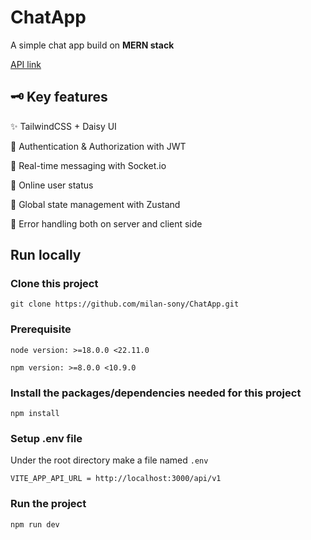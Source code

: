 # ChatApp

A simple chat app build on **MERN stack**

[API link](https://github.com/milan-sony/api_chatapp)

## 🗝 Key features

✨ TailwindCSS + Daisy UI

🔐 Authentication & Authorization with JWT

💬 Real-time messaging with Socket.io

🚀 Online user status

🔗 Global state management with Zustand

🐞 Error handling both on server and client side

## Run locally

### Clone this project

```
git clone https://github.com/milan-sony/ChatApp.git
```

### Prerequisite

`node version: >=18.0.0 <22.11.0`

`npm version: >=8.0.0 <10.9.0`

### Install the packages/dependencies needed for this project

```
npm install
```

### Setup .env file

Under the root directory make a file named `.env`

```
VITE_APP_API_URL = http://localhost:3000/api/v1
```

### Run the project

```
npm run dev
```
